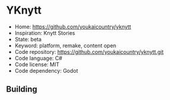 # YKnytt

- Home: https://github.com/youkaicountry/yknytt
- Inspiration: Knytt Stories
- State: beta
- Keyword: platform, remake, content open
- Code repository: https://github.com/youkaicountry/yknytt.git
- Code language: C#
- Code license: MIT
- Code dependency: Godot

## Building
